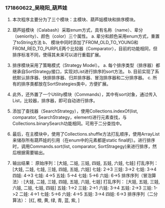 ### 171860622_吴晓阳_葫芦娃
1. 本次程序主要分为了三个模块：主模块、葫芦娃模块和排序模块。

2. 葫芦娃模块（Calabash）采取enum方式，具有名称（name）、辈分（seniority）、颜色（color）三个属性。
  a.  辈分和颜色采用enum方式，重置了toString方法
  b、 模块中同时添加了FROM_OLD_TO_YOUNG和FROM_RED_TO_PURPLE两个比较器（Comparator），目前的功能相同，但排序标准不同，使得其未来可以进行重载扩展。

3. 排序模块采用了策略模式（Strategy Model）。
  a.  每个排序类型（排序器）都继承自SortStrategy接口，实现对List进行排序的sort方法。
  b.  目前实现了系统默认排序器、快排排序器、归并排序器、冒泡排序器和二分排序器。
  c.  所有的排序类都放在SortStrategies类中，方便扩展。

4. 此外，还外置了一个Utility模块（Commands），其中有sort对象，通过传入List，比较器，排序器，即可自动进行排序。

5. 添加了查找器（SearchStrategy），使用Collections.indexOf(list, comparator, SearchStrategy，element)进行元素查找，与Collections.binarySearch功能相同。可用于二分查找中。

6. 最后，在主模块中，使用了Collections.shuffle方法打乱顺序，使用ArrayList来储存所有葫芦娃的引用（在enum中的元素都是static final的）。进行排序时，调用Commands.sort(list, comparator, SortStragegy)来进行排序，然后根据需要输出。

7. 输出结果：
原始序列：[大娃, 二娃, 三娃, 四娃, 五娃, 六娃, 七娃]
打乱序列：[大娃, 二娃, 七娃, 三娃, 四娃, 五娃, 六娃]
七娃: 2->3   三娃: 3->2
七娃: 3->4   四娃: 4->3
七娃: 4->5   五娃: 5->4
七娃: 5->6   六娃: 6->5
排序序列（冒泡算法）: [大娃, 二娃, 三娃, 四娃, 五娃, 六娃, 七娃]
打乱序列： [大娃, 五娃, 三娃, 六娃, 二娃, 七娃, 四娃]
五娃: 1->2    三娃: 2->1
六娃: 3->4    五娃: 2->3    三娃: 1->2    二娃: 4->1
七娃: 5->6    六娃: 4->5    五娃: 3->4    四娃: 6->3
排序序列（二分算法）： [红, 橙, 黄, 绿, 青, 蓝, 紫, ]
